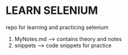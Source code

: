 # LEARN SELENIUM

repo for learning and practicing selenium

1. MyNotes.md --> contains theory and notes
2. snippets --> code snippets for practice